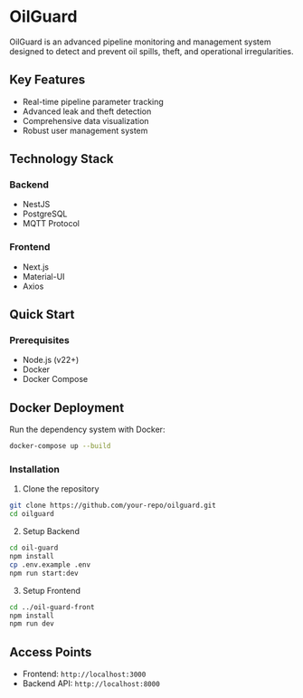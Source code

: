 # OilGuard

OilGuard is an advanced pipeline monitoring and management system designed to detect and prevent oil spills, theft, and operational irregularities.

## Key Features

- Real-time pipeline parameter tracking
- Advanced leak and theft detection
- Comprehensive data visualization
- Robust user management system

## Technology Stack

### Backend

- NestJS
- PostgreSQL
- MQTT Protocol

### Frontend

- Next.js
- Material-UI
- Axios

## Quick Start

### Prerequisites

- Node.js (v22+)
- Docker
- Docker Compose

## Docker Deployment

Run the dependency system with Docker:

```bash
docker-compose up --build
```

### Installation

1. Clone the repository

```bash
git clone https://github.com/your-repo/oilguard.git
cd oilguard
```

2. Setup Backend

```bash
cd oil-guard
npm install
cp .env.example .env
npm run start:dev
```

3. Setup Frontend

```bash
cd ../oil-guard-front
npm install
npm run dev
```

## Access Points

- Frontend: `http://localhost:3000`
- Backend API: `http://localhost:8000`
